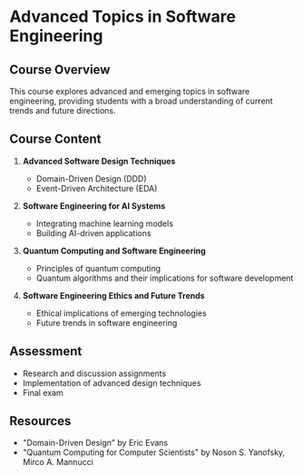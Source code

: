 # Advanced Topics in Software Engineering

## Course Overview
This course explores advanced and emerging topics in software engineering, providing students with a broad understanding of current trends and future directions.

## Course Content
1. **Advanced Software Design Techniques**
   - Domain-Driven Design (DDD)
   - Event-Driven Architecture (EDA)

2. **Software Engineering for AI Systems**
   - Integrating machine learning models
   - Building AI-driven applications

3. **Quantum Computing and Software Engineering**
   - Principles of quantum computing
   - Quantum algorithms and their implications for software development

4. **Software Engineering Ethics and Future Trends**
   - Ethical implications of emerging technologies
   - Future trends in software engineering
   
## Assessment
- Research and discussion assignments
- Implementation of advanced design techniques
- Final exam

## Resources
- "Domain-Driven Design" by Eric Evans
- "Quantum Computing for Computer Scientists" by Noson S. Yanofsky, Mirco A. Mannucci
